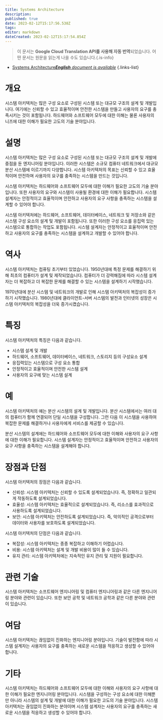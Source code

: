 ```yaml
---
title: Systems Architecture
description: 
published: true
date: 2023-02-12T15:17:56.538Z
tags: 
editor: markdown
dateCreated: 2023-02-12T15:17:54.854Z
---
```


> 이 문서는 **Google Cloud Translation API를 사용해 자동 번역**되었습니다.
어떤 문서는 원문을 읽는게 나을 수도 있습니다.{.is-info}



- [Systems Architecture***English** document is available*](/en/Knowledge-base/Dictionary/systems-architecture)
{.links-list}


# 개요
시스템 아키텍처는 많은 구성 요소로 구성된 시스템 또는 대규모 구조의 설계 및 개발입니다. 여기에는 신뢰할 수 있고 효율적이며 안전한 시스템을 만들고 사용자의 요구를 충족시키는 것이 포함됩니다. 하드웨어와 소프트웨어 모두에 대한 이해는 물론 사용자의 니즈에 대한 이해가 필요한 고도의 기술 분야입니다.

# 설명
시스템 아키텍처는 많은 구성 요소로 구성된 시스템 또는 대규모 구조의 설계 및 개발에 중점을 둔 엔지니어링 분야입니다. 이러한 시스템은 소규모 컴퓨터 네트워크에서 대규모 분산 시스템에 이르기까지 다양합니다. 시스템 아키텍처의 목표는 신뢰할 수 있고 효율적이며 안전하며 사용자의 요구를 충족하는 시스템을 만드는 것입니다.

시스템 아키텍처는 하드웨어와 소프트웨어 모두에 대한 이해가 필요한 고도의 기술 분야입니다. 또한 사용자의 요구와 시스템이 사용될 환경에 대한 이해가 필요합니다. 시스템 설계자는 안정적이고 효율적이며 안전하고 사용자의 요구 사항을 충족하는 시스템을 설계할 수 있어야 합니다.

시스템 아키텍처에는 하드웨어, 소프트웨어, 데이터베이스, 네트워크 및 저장소와 같은 시스템 구성 요소의 설계 및 개발이 포함됩니다. 또한 이러한 구성 요소를 응집력 있는 시스템으로 통합하는 작업도 포함됩니다. 시스템 설계자는 안정적이고 효율적이며 안전하고 사용자의 요구를 충족하는 시스템을 설계하고 개발할 수 있어야 합니다.

# 역사
시스템 아키텍처는 컴퓨팅 초기부터 있었습니다. 1950년대에 특정 문제를 해결하기 위해 최초의 컴퓨터가 설계 및 제작되었습니다. 컴퓨터가 더 강력해짐에 따라 시스템 설계자는 더 복잡하고 더 복잡한 문제를 해결할 수 있는 시스템을 설계하기 시작했습니다.

1970년대에 분산 시스템 및 네트워크의 개발로 인해 시스템 아키텍처의 복잡성이 증가하기 시작했습니다. 1980년대에 클라이언트-서버 시스템의 발전과 인터넷의 성장은 시스템 아키텍처의 복잡성을 더욱 증가시켰습니다.

# 특징
시스템 아키텍처의 특징은 다음과 같습니다.

- 시스템 설계 및 개발
- 하드웨어, 소프트웨어, 데이터베이스, 네트워크, 스토리지 등의 구성요소 설계
- 응집력있는 시스템으로 구성 요소 통합
- 안정적이고 효율적이며 안전한 시스템 설계
- 사용자의 요구에 맞는 시스템 설계

# 예
시스템 아키텍처의 예는 분산 시스템의 설계 및 개발입니다. 분산 시스템에서는 여러 대의 컴퓨터가 함께 연결되어 단일 시스템을 구성합니다. 그런 다음 이 시스템을 사용하여 복잡한 문제를 해결하거나 사용자에게 서비스를 제공할 수 있습니다.

분산 시스템의 설계에는 하드웨어와 소프트웨어 모두에 대한 이해와 사용자의 요구 사항에 대한 이해가 필요합니다. 시스템 설계자는 안정적이고 효율적이며 안전하고 사용자의 요구 사항을 충족하는 시스템을 설계해야 합니다.

# 장점과 단점
시스템 아키텍처의 장점은 다음과 같습니다.

- 신뢰성: 시스템 아키텍처는 신뢰할 수 있도록 설계되었습니다. 즉, 정확하고 일관되게 작동하도록 설계되었습니다.
- 효율성: 시스템 아키텍처는 효율적으로 설계되었습니다. 즉, 리소스를 효과적으로 사용하도록 설계되었습니다.
- 보안: 시스템 아키텍처는 안전하도록 설계되었습니다. 즉, 악의적인 공격으로부터 데이터와 사용자를 보호하도록 설계되었습니다.

시스템 아키텍처의 단점은 다음과 같습니다.

- 복잡성: 시스템 아키텍처는 종종 복잡하고 이해하기 어렵습니다.
- 비용: 시스템 아키텍처는 설계 및 개발 비용이 많이 들 수 있습니다.
- 유지 관리: 시스템 아키텍처에는 지속적인 유지 관리 및 지원이 필요합니다.

# 관련 기술
시스템 아키텍처는 소프트웨어 엔지니어링 및 컴퓨터 엔지니어링과 같은 다른 엔지니어링 분야와 관련이 있습니다. 또한 보안 공학 및 네트워크 공학과 같은 다른 분야와 관련이 있습니다.

# 여담
시스템 아키텍처는 끊임없이 진화하는 엔지니어링 분야입니다. 기술이 발전함에 따라 시스템 설계자는 사용자의 요구를 충족하는 새로운 시스템을 적응하고 생성할 수 있어야 합니다.

# 기타
시스템 아키텍처는 하드웨어와 소프트웨어 모두에 대한 이해와 사용자의 요구 사항에 대한 이해가 필요한 엔지니어링 분야입니다. 시스템을 구성하는 구성 요소에 대한 이해뿐만 아니라 시스템의 설계 및 개발에 대한 이해가 필요한 고도의 기술 분야입니다. 시스템 아키텍처는 끊임없이 진화하는 분야이며 시스템 설계자는 사용자의 요구를 충족하는 새로운 시스템을 적응하고 생성할 수 있어야 합니다.